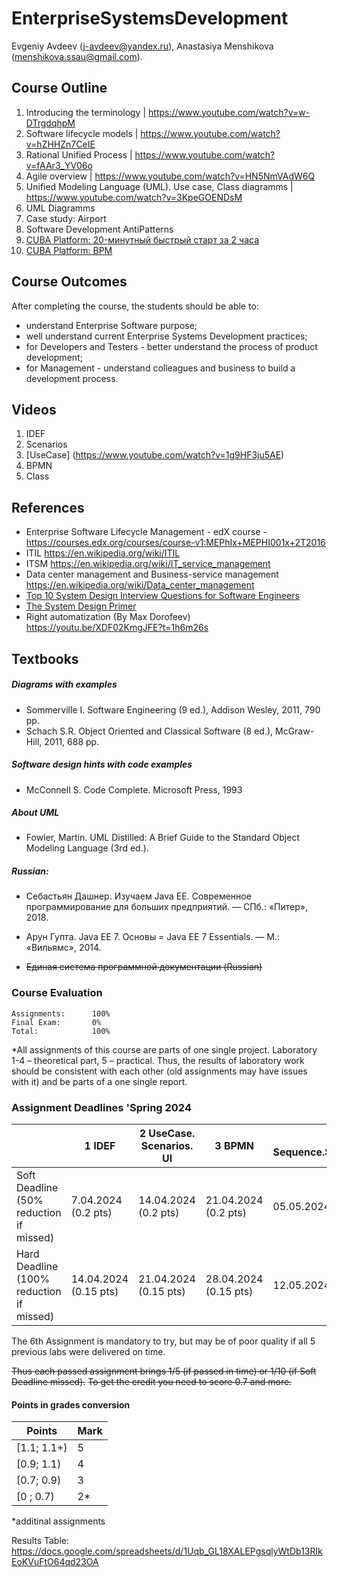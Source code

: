 ﻿# EnterpriseSystemsDevelopment

Evgeniy Avdeev (j-avdeev@yandex.ru), Anastasiya Menshikova (menshikova.ssau@gmail.com).

## Course Outline
1. Introducing the terminology | https://www.youtube.com/watch?v=w-DTrgdqhpM
2. Software lifecycle models | https://www.youtube.com/watch?v=hZHHZn7CeIE
3. Rational Unified Process | https://www.youtube.com/watch?v=fAAr3_YV06o
4. Agile overview | https://www.youtube.com/watch?v=HN5NmVAdW6Q
5. Unified Modeling Language (UML). Use case, Class diagramms | https://www.youtube.com/watch?v=3KpeGOENDsM
6. UML Diagramms
7. Case study: Airport
8. Software Development AntiPatterns
9. [CUBA Platform: 20-минутный быстрый старт за 2 часа](https://youtu.be/jxFJx4f1Ngs)
10. [CUBA Platform: BPM](https://youtu.be/LgMk9AqtZ6M)

## Course Outcomes
After completing the course, the students should be able to:
- understand Enterprise Software purpose;
- well understand current Enterprise Systems Development practices;
- for Developers and Testers - better understand the process of product development;
- for Management - understand colleagues and business to build a development process.

## Videos
1. IDEF
2. Scenarios
3. [UseCase] (https://www.youtube.com/watch?v=1g9HF3ju5AE)
4. BPMN
5. Class

## References
- Enterprise Software Lifecycle Management - edX course - https://courses.edx.org/courses/course-v1:MEPhIx+MEPHI001x+2T2016
- ITIL https://en.wikipedia.org/wiki/ITIL
- ITSM https://en.wikipedia.org/wiki/IT_service_management
- Data center management and Business-service management https://en.wikipedia.org/wiki/Data_center_management
- [Top 10 System Design Interview Questions for Software Engineers](https://hackernoon.com/top-10-system-design-interview-questions-for-software-engineers-8561290f0444)
- [The System Design Primer](https://github.com/donnemartin/system-design-primer#how-to-approach-a-system-design-interview-question)
- Right automatization (By Max Dorofeev) https://youtu.be/XDF02KmgJFE?t=1h6m26s

## Textbooks
##### Diagrams with examples
- Sommerville I. Software Engineering (9 ed.), Addison Wesley, 2011, 790 pp.
- Schach S.R. Object Oriented and Classical Software (8 ed.), McGraw-Hill, 2011, 688 pp.
##### Software design hints with code examples
- McConnell S. Code Complete. Microsoft Press, 1993
##### About UML
- Fowler, Martin. UML Distilled: A Brief Guide to the Standard Object Modeling Language (3rd ed.).
##### Russian:
- Себастьян Дашнер. Изучаем Java EE. Современное программирование для больших предприятий. — СПб.: «Питер», 2018.
- Арун Гупта. Java EE 7. Основы = Java EE 7 Essentials. — М.: «Вильямс», 2014.

- ~~Единая система программной документации (Russian)~~

### Course Evaluation
```
Assignments:      100%
Final Exam:       0%
Total:            100%

```

*All assignments of this course are parts of one single project. Laboratory 1-4 – theoretical part, 5 – practical.
Thus, the results of laboratory work should be consistent with each other (old assignments may have issues with it) and be parts of a one single report.

### Assignment Deadlines 'Spring 2024
|                                          |  1 IDEF | 2 UseCase. Scenarios. UI | 3 BPMN | 4 Sequence.State.Activity | 5 Class | 6 MVP |
| ---------------------------------------- | --- |--- |--- |--- |--- |--- |
| Soft Deadline (50% reduction if missed)  | 7.04.2024 (0.2 pts)| 14.04.2024 (0.2 pts)|21.04.2024 (0.2 pts)|05.05.2024 (0.2 pts)|19.05.2024 (0.2 pts)| 02.06.2024 (0.6 pts)|
| Hard Deadline (100% reduction if missed) | 14.04.2024 (0.15 pts)| 21.04.2024  (0.15 pts)|28.04.2024 (0.15 pts)|12.05.2024 (0.15 pts)|26.05.2024 (0.15 pts)| 09.06.2024 (0.4 pts)|

The 6th Assignment is mandatory to try,
but may be of poor quality if all 5 previous labs were delivered on time.

~~Thus each passed assignment brings 1/5 (if passed in time) or 1/10 (if Soft Deadline missed).~~
~~To get the credit you need to score 0.7 and more.~~

#### Points in grades conversion
|Points | Mark |
| ------- |------|
|[1.1; 1.1+) | 5 |
|[0.9; 1.1) | 4 |
| [0.7; 0.9) | 3 |
| [0 ; 0.7) | 2* |

*additinal assignments

Results Table:
https://docs.google.com/spreadsheets/d/1Uqb_GL18XALEPgsqlyWtDb13RlkEoKVuFtO64qd23OA
